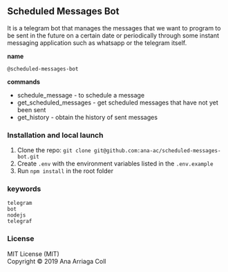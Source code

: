 ## Scheduled Messages Bot
It is a telegram bot that manages the messages that we want to program to be sent in the future 
on a certain date or periodically through some instant messaging application such as whatsapp or the telegram itself.

**name**
```
@scheduled-messages-bot
```

**commands**
* schedule_message - to schedule a message  
* get_scheduled_messages - get scheduled messages that have not yet been sent  
* get_history - obtain the history of sent messages 

### Installation and local launch

1. Clone the repo: `git clone git@github.com:ana-ac/scheduled-messages-bot.git`  
3. Create `.env` with the environment variables listed in the `.env.example`  
4. Run `npm install` in the root folder  

### keywords

```
telegram  
bot  
nodejs  
telegraf
```

### License
MIT License (MIT)  
Copyright © 2019 Ana Arriaga Coll
